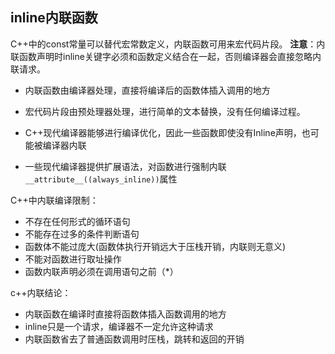 ## inline内联函数

C++中的const常量可以替代宏常数定义，内联函数可用来宏代码片段。
**注意**：内联函数声明时inline关键字必须和函数定义结合在一起，否则编译器会直接忽略内联请求。

* 内联函数由编译器处理，直接将编译后的函数体插入调用的地方
* 宏代码片段由预处理器处理，进行简单的文本替换，没有任何编译过程。

* C++现代编译器能够进行编译优化，因此一些函数即使没有Inline声明，也可能被编译器内联
* 一些现代编译器提供扩展语法，对函数进行强制内联`__attribute__((always_inline))`属性

C++中内联编译限制：

* 不存在任何形式的循环语句
* 不能存在过多的条件判断语句
* 函数体不能过庞大(函数体执行开销远大于压栈开销，内联则无意义)
* 不能对函数进行取址操作
* 函数内联声明必须在调用语句之前（*）

c++内联结论：

* 内联函数在编译时直接将函数体插入函数调用的地方
* inline只是一个请求，编译器不一定允许这种请求
* 内联函数省去了普通函数调用时压栈，跳转和返回的开销


